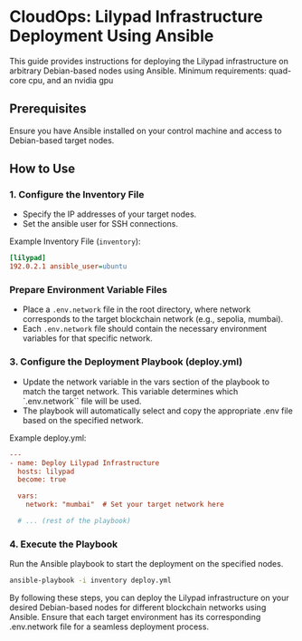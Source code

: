 # CloudOps: Lilypad Infrastructure Deployment Using Ansible

This guide provides instructions for deploying the Lilypad infrastructure on arbitrary Debian-based nodes using Ansible. Minimum requirements: quad-core cpu, and an nvidia gpu

## Prerequisites

Ensure you have Ansible installed on your control machine and access to Debian-based target nodes.

## How to Use

### 1. Configure the Inventory File

- Specify the IP addresses of your target nodes.
- Set the ansible user for SSH connections.

Example Inventory File (`inventory`):

```ini
[lilypad]
192.0.2.1 ansible_user=ubuntu
```

### Prepare Environment Variable Files
- Place a `.env.network` file in the root directory, where network corresponds to the target blockchain network (e.g., sepolia, mumbai).
- Each `.env.network` file should contain the necessary environment variables for that specific network.

### 3. Configure the Deployment Playbook (deploy.yml)
- Update the network variable in the vars section of the playbook to match the target network. This variable determines which `.env.network`` file will be used.
- The playbook will automatically select and copy the appropriate .env file based on the specified network.

Example deploy.yml:

```ini
---
- name: Deploy Lilypad Infrastructure
  hosts: lilypad
  become: true

  vars:
    network: "mumbai"  # Set your target network here

  # ... (rest of the playbook)

```

### 4. Execute the Playbook
Run the Ansible playbook to start the deployment on the specified nodes.

```bash
ansible-playbook -i inventory deploy.yml
```

By following these steps, you can deploy the Lilypad infrastructure on your desired Debian-based nodes for different blockchain networks using Ansible. Ensure that each target environment has its corresponding .env.network file for a seamless deployment process.
